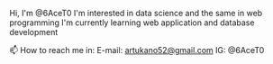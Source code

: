 Hi, I'm @6AceT0
I'm interested in data science and the same in web programming
I'm currently learning web application and database development

📫 How to reach me in:
E-mail: artukano52@gmail.com
IG: @6AceT0

